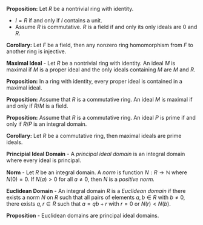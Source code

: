 **Proposition:** Let $R$ be a nontrivial ring with identity.  
* $I = R$ if and only if $I$ contains a unit.
* Assume $R$ is commutative. $R$ is a field if and only its only ideals are $0$ and $R$. 

**Corollary:** Let $F$ be a field, then any nonzero ring homomorphism from $F$ to another ring is injective. 

**Maximal Ideal** - Let $R$ be a nontrivial ring with identity. An ideal $M$ is maximal if $M$ is a proper ideal and the only ideals containing $M$ are $M$ and $R.$ 

**Proposition:** In a ring with identity, every proper ideal is contained in a maximal ideal. 

**Proposition:** Assume that $R$ is a commutative ring. An ideal $M$ is maximal if and only if $R/M$ is a field.

**Proposition:** Assume that $R$ is a commutative ring. An ideal $P$ is prime if and only if $R/P$ is an integral domain.

**Corollary:** Let $R$ be a commutative ring, then maximal ideals are prime ideals.

**Principial Ideal Domain** - A *principal ideal domain* is an integral domain where every ideal is principal. 

**Norm** - Let $R$ be an integral domain. A *norm* is function $N:R \rightarrow \mathbb{N}$ where $N(0) = 0.$ If $N(a) > 0$ for all $a \neq 0,$ then $N$ is a *positive norm.*

**Euclidean Domain** - An integral domain $R$ is a *Euclidean domain* if there exists a norm $N$ on $R$ such that all pairs of elements $a,b \in R$ with $b\neq 0,$ there exists $q,r \in R$ such that $a = qb + r$ with $r = 0$ or $N(r) < N(b).$  

**Proposition** - Euclidean domains are principal ideal domains. 
 
